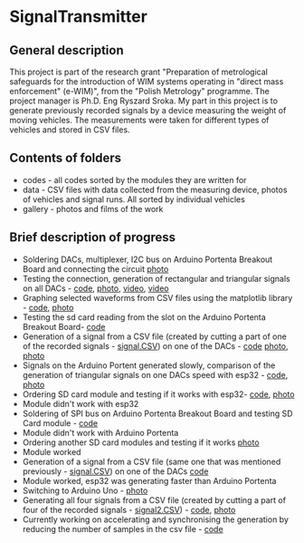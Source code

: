 # SignalTransmitter
## General description
This project is part of the research grant "Preparation of metrological safeguards for the introduction of WIM systems operating in "direct mass enforcement" (e-WIM)", from the "Polish Metrology" programme. The project manager is Ph.D. Eng Ryszard Sroka. My part in this project is to generate previously recorded signals by a device measuring the weight of moving vehicles. The measurements were taken for different types of vehicles and stored in CSV files.
## Contents of folders
- codes - all codes sorted by the modules they are written for
- data - CSV files with data collected from the measuring device, photos of vehicles and signal runs. All sorted by individual vehicles
- gallery - photos and films of the work
## Brief description of progress
- Soldering DACs, multiplexer, I2C bus on Arduino Portenta Breakout Board and connecting the circuit [photo](./gallery/photo1.jpeg)
- Testing the connection, generation of rectangular and triangular signals on all DACs - [code](./codes/ArduinoPortenta/dac5/dac5.ino), [photo](./gallery/photo2.png), [video](./gallery/video1.mp4), [video](./gallery/video2.mp4)
- Graphing selected waveforms from CSV files using the matplotlib library - [code](./codes/Python/waveforms.ipynb), [photo](./gallery/photo1.2.png)
- Testing the sd card reading from the slot on the Arduino Portenta Breakout Board- [code](./codes/ArduinoPortenta/slotSD/slotSD.ino)
- Generation of a signal from a CSV file (created by cutting a part of one of the recorded signals - [signal.CSV](./data/vehicle1/signal.csv)) on one of the DACs - [code](./codes/ArduinoPortenta/signalCSV/signalCSV.ino) [photo](./gallery/photo3.jpg), [photo](./gallery/photo4.jpg)
- Signals on the Arduino Portent generated slowly, comparison of the generation of triangular signals on one DACs speed with esp32 - [code](./codes/Comparison/Comparison.ino), [photo](./gallery/photo5.jpg)
- Ordering SD card module and testing if it works with esp32- [code](/codes/esp32/SDesp32/SDesp32.ino), [photo](./gallery/photo6.jpg) 
- Module didn't work with esp32
- Soldering of SPI bus on Arduino Portenta Breakout Board and testing SD Card module - [code](./codes/ArduinoPortenta/SD/SD.ino)
- Module didn't work with Arduino Portenta
- Ordering another SD card modules and testing if it works [photo](./gallery/photo7.jpeg)
- Module worked
- Generation of a signal from a CSV file (same one that was mentioned previously - [signal.CSV](./data/vehicle1/signal.csv)) on one of the DACs [code](/codes/esp32/CSVsignalesp32/CSVsignalesp32.ino)
- Module worked, esp32 was generating faster than Arduino Portenta
- Switching to Arduino Uno - [photo](./gallery/photo8.jpg)
- Generating all four signals from a CSV file (created by cutting a part of four of the recorded signals - [signal2.CSV](./data/vehicle1/signal2.csv)) - [code](./codes/ArduinUno/all4signals/all4signals.ino), [photo](./gallery/photo9.jpg)
- Currently working on accelerating and synchronising the generation by reducing the number of samples in the csv file - [code](./codes/Python/csv.ipynb)
